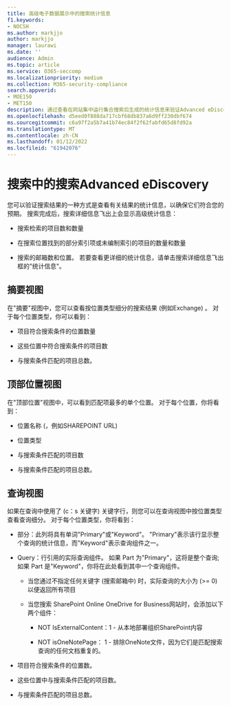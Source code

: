 ```yaml
---
title: 高级电子数据展示中的搜索统计信息
f1.keywords:
- NOCSH
ms.author: markjjo
author: markjjo
manager: laurawi
ms.date: ''
audience: Admin
ms.topic: article
ms.service: O365-seccomp
ms.localizationpriority: medium
ms.collection: M365-security-compliance
search.appverid:
- MOE150
- MET150
description: 通过查看在网站集中运行集合搜索后生成的统计信息来验证Advanced eDiscovery。
ms.openlocfilehash: d5eed0f888da717cbf68db837a6d9ff230dbf674
ms.sourcegitcommit: c6a97f2a5b7a41b74ec84f2f62fabfd65d8fd92a
ms.translationtype: MT
ms.contentlocale: zh-CN
ms.lasthandoff: 01/12/2022
ms.locfileid: "61942076"
---
```

# <a name="search-statistics-in-advanced-ediscovery"></a>搜索中的搜索Advanced eDiscovery

您可以验证搜索结果的一种方式是查看有关结果的统计信息，以确保它们符合您的预期。 搜索完成后，搜索详细信息飞出上会显示高级统计信息：

- 搜索检索的项目数和数量

- 在搜索位置找到的部分索引项或未编制索引的项目的数量和数量

- 搜索的邮箱数和位置。
若要查看更详细的统计信息，请单击搜索详细信息飞出框的"统计信息"。

## <a name="summary-view"></a>摘要视图

在"摘要"视图中，您可以查看按位置类型细分的搜索结果 (例如Exchange) 。 对于每个位置类型，你可以看到：

- 项目符合搜索条件的位置数量

- 这些位置中符合搜索条件的项目数

- 与搜索条件匹配的项目总数。

## <a name="top-locations-view"></a>顶部位置视图

在"顶部位置"视图中，可以看到匹配项最多的单个位置。 对于每个位置，你将看到：

- 位置名称 (，例如SHAREPOINT URL) 

- 位置类型

- 与搜索条件匹配的项目数

- 与搜索条件匹配的项目总数。

## <a name="queries-view"></a>查询视图

如果在查询中使用了 (c：s 关键字) 关键字行，则您可以在查询视图中按位置类型查看查询细分。 对于每个位置类型，你将看到：

- 部分：此列将具有单词"Primary"或"Keyword"。 "Primary"表示该行显示整个查询的统计信息，而"Keyword"表示查询组件之一。

- Query：行引用的实际查询组件。 如果 Part 为"Primary"，这将是整个查询;如果 Part 是"Keyword"，你将在此处看到其中一个查询组件。
  
  - 当您通过不指定任何关键字 (搜索邮箱中) 时，实际查询的大小为 (>= 0) 以便返回所有项目
  
  - 当您搜索 SharePoint Online OneDrive for Business网站时，会添加以下两个组件：
    
    - NOT IsExternalContent：1 - 从本地部署组织SharePoint内容
    
    - NOT isOneNotePage： 1 - 排除OneNote文件，因为它们是匹配搜索查询的任何文档重复的。

- 项目符合搜索条件的位置数。

- 这些位置中与搜索条件匹配的项目数。

- 与搜索条件匹配的项目总数。
